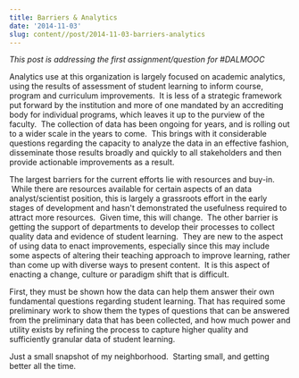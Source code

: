 ```yaml
---
title: Barriers & Analytics
date: '2014-11-03'
slug: content//post/2014-11-03-barriers-analytics
---
```

*This post is addressing the first assignment/question for #DALMOOC*

Analytics use at this organization is largely focused on academic analytics, using the results of assessment of student learning to inform course, program and curriculum improvements.  It is less of a strategic framework put forward by the institution and more of one mandated by an accrediting body for individual programs, which leaves it up to the purview of the faculty.  The collection of data has been ongoing for years, and is rolling out to a wider scale in the years to come.  This brings with it considerable questions regarding the capacity to analyze the data in an effective fashion, disseminate those results broadly and quickly to all stakeholders and then provide actionable improvements as a result.

The largest barriers for the current efforts lie with resources and buy-in.  While there are resources available for certain aspects of an data analyst/scientist position, this is largely a grassroots effort in the early stages of development and hasn't demonstrated the usefulness required to attract more resources.  Given time, this will change.  The other barrier is getting the support of departments to develop their processes to collect quality data and evidence of student learning.  They are new to the aspect of using data to enact improvements, especially since this may include some aspects of altering their teaching approach to improve learning, rather than come up with diverse ways to present content.  It is this aspect of enacting a change, culture or paradigm shift that is difficult.

First, they must be shown how the data can help them answer their own fundamental questions regarding student learning. That has required some preliminary work to show them the types of questions that can be answered from the preliminary data that has been collected, and how much power and utility exists by refining the process to capture higher quality and sufficiently granular data of student learning.

Just a small snapshot of my neighborhood.  Starting small, and getting better all the time.
